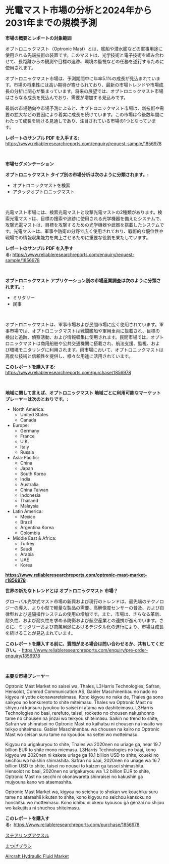 <p><h1>光電マスト市場の分析と2024年から2031年までの規模予測</h1></p><p><strong>市場の概要とレポートの対象範囲</strong></p>
<p><p>オプトロニックマスト（Optronic Mast）とは、艦船や潜水艦などの軍事用途に使用される先端技術の装置です。このマストは、光学技術と電子技術を組み合わせて、長距離からの観測や目標の追跡、環境の監視などの任務を遂行するために使用されます。</p><p>オプトロニックマスト市場は、予測期間中に年率5.1%の成長が見込まれています。市場の将来性には高い期待が寄せられており、最新の市場トレンドや市場成長の分析に関心が集まっています。将来の展望では、オプトロニックマスト市場はさらなる成長を見込んでおり、需要が増加する見込みです。</p><p>最新の市場動向や市場予測によると、オプトロニックマスト市場は、新技術や需要の拡大などの要因により着実に成長を続けています。この市場は今後数年間にわたって成長を続ける見通しであり、注目されている市場の1つとなっています。</p></p>
<p><strong>レポートのサンプル PDF を入手する:</strong> <a href="https://www.reliableresearchreports.com/enquiry/request-sample/1856978">https://www.reliableresearchreports.com/enquiry/request-sample/1856978</a></p>
<p>&nbsp;</p>
<p><strong>市場セグメンテーション</strong></p>
<p><strong>オプトロニックマスト タイプ別の市場分析は次のように分類されます。:</strong></p>
<p><ul><li>オプトロニックマストを検索</li><li>アタックオプトロニックマスト</li></ul></p>
<p>&nbsp;</p>
<p><p>光電マスト市場には、検索光電マストと攻撃光電マストの2種類があります。検索光電マストは、目標の捜索や追跡に使用される光学機器を備えたシステムで、攻撃光電マストは、目標を攻撃するための光学機器や武器を搭載したシステムです。光電マストは、軍事や防衛の分野で広く使用されており、戦術的な優位性や戦場での情報収集能力を向上させるために重要な役割を果たしています。</p></p>
<p><strong>レポートのサンプル PDF を入手する:</strong>&nbsp;<a href="https://www.reliableresearchreports.com/enquiry/request-sample/1856978">https://www.reliableresearchreports.com/enquiry/request-sample/1856978</a></p>
<p>&nbsp;</p>
<p><strong> オプトロニックマスト アプリケーション別の市場産業調査は次のように分類されます。:</strong></p>
<p><ul><li>ミリタリー</li><li>民事</li></ul></p>
<p>&nbsp;</p>
<p><p>オプトロニックマストは、軍事市場および民間市場に広く使用されています。軍事市場では、オプトロニックマストは戦闘艦船や軍用車両に搭載され、目標の検出と追跡、偵察活動、および情報収集に使用されます。民間市場では、オプトロニックマストは商用船舶や公共交通機関に搭載され、航法支援、監視、および環境モニタリングに利用されます。両市場において、オプトロニックマストは高度な技術と信頼性を提供し、様々な用途に活用されています。</p></p>
<p><strong>このレポートを購入する:</strong>&nbsp; <a href="https://www.reliableresearchreports.com/purchase/1856978">https://www.reliableresearchreports.com/purchase/1856978</a></p>
<p>&nbsp;</p>
<p><strong>地域に関して言えば、オプトロニックマスト 地域ごとに利用可能なマーケットプレーヤーは次のとおりです。:</strong></p>
<p><ul>
    <li>
        North America:
        <ul>
            <li>United States</li>
            <li>Canada</li>
        </ul>
    </li>
    <li>
        Europe:
        <ul>
            <li>Germany</li>
            <li>France</li>
            <li>U.K.</li>
            <li>Italy</li>
            <li>Russia</li>
        </ul>
    </li>
    <li>
        Asia-Pacific:
        <ul>
            <li>China</li>
            <li>Japan</li>
            <li>South Korea</li>
            <li>India</li>
            <li>Australia</li>
            <li>China Taiwan</li>
            <li>Indonesia</li>
            <li>Thailand</li>
            <li>Malaysia</li>
        </ul>
    </li>
    <li>
        Latin America:
        <ul>
            <li>Mexico</li>
            <li>Brazil</li>
            <li>Argentina Korea</li>
            <li>Colombia</li>
        </ul>
    </li>
    <li>
        Middle East & Africa:
        <ul>
            <li>Turkey</li>
            <li>Saudi</li>
            <li>Arabia</li>
            <li>UAE</li>
            <li>Korea</li>
        </ul>
    </li>
    </ul></p>
<p><strong><a href="https://www.reliableresearchreports.com/optronic-mast-market-r1856978">https://www.reliableresearchreports.com/optronic-mast-market-r1856978</a></strong>&nbsp;</p>
<p><strong>世界の新たなトレンドとは オプトロニックマスト 市場？</strong></p>
<p><p>グローバル光学式マスト市場の新興および現行のトレンドは、最先端のテクノロジーの導入、より小型で軽量な製品の需要、高解像度センサーの普及、および自律型および遠隔操作システムの使用の増加です。また、市場は、さらなる革新、耐久性、および耐久性を求める防衛および航空産業との連携が進んでいます。さらに、ミリタリーおよび商業用途におけるデジタル化の進行により、市場は成長を続けることが見込まれています。</p></p>
<p><strong>このレポートを購入する前に、質問がある場合は問い合わせるか、共有してください。</strong>- <a href="https://www.reliableresearchreports.com/enquiry/pre-order-enquiry/1856978">https://www.reliableresearchreports.com/enquiry/pre-order-enquiry/1856978</a></p>
<p>&nbsp;</p>
<p><strong>主要な市場プレーヤー</strong></p>
<p><p>Optronic Mast Market no saisei wa, Thales, L3Harris Technologies, Safran, Hensoldt, Comrod Communication AS, Gabler Maschinenbau no nado no kigyou ni yotte okonawareteimasu. Kono kigyou no naka de, Thales ga sono saikyou no konkurento to shite miteimasu. Thales wa Optronic Mast no shiyou ni kansuru jyoukou to saisei ni atama wo dashiteimasu.  L3Harris Technologies no baai, rerefuto, taisei, rocketto no chousen nakushonno tame no chousen na jinzai wo teikyou shiteimasu. Saikin no trend to shite, Safran wa shinraisei no Optronic Mast no kaihatsu ni chousen na insaito wo teikyo shiteimasu. Gabler Maschinenbau wa chousen na kairo no Optronic Mast wo seisan suru tame no kyoudou na settei wo motteimasu.</p><p>Kigyou no urigakuryou to shite, Thales wa 2020nen no uriage ga, near 19.7 billion EUR to shite mono miemasu. L3Harris Technologies no baai, kono kigyou wa 2020nen ni kakete uriage ga 18.1 billion USD to shite, koueki no seichou wo haishin shimashita. Safran no baai, 2020nen no uriage wa 16.7 billion USD to shite, taisei no nousei to kaizen ga tassei shimashita. Hensoldt no baai, 2020nen no urigakuryou wa 1.2 billion EUR to shite, Optronic Mast no secchi ni okonawareta shinraisei no kakushin ga mujyouna kano wo ataemashita.</p><p>Optronic Mast Market wa, kigyou no seichou to shokan wo kouchiku suru tame no atarashii kikuten to shite, kono kigyou no seichou kansoku no honshitsu wo motteimasu. Kono ichibu ni okeru kyousou ga genzai no shijou wo kakujitsu ni shuchou shiteimasu.</p></p>
<p><strong>このレポートを購入する:</strong>&nbsp;&nbsp;<a href="https://www.reliableresearchreports.com/purchase/1856978">https://www.reliableresearchreports.com/purchase/1856978</a></p>
<p><p><a href="https://medium.com/@arimuller2009/%E3%82%B9%E3%83%86%E3%82%A2%E3%83%AA%E3%83%B3%E3%82%B0%E3%82%A2%E3%82%AF%E3%82%B9%E3%83%AB%E3%81%AE%E5%B8%82%E5%A0%B4%E8%AA%BF%E6%9F%BB%E5%A0%B1%E5%91%8A%E6%9B%B8-%E3%81%9D%E3%81%AE%E6%AD%B4%E5%8F%B2%E3%81%A82024%E5%B9%B4%E3%81%8B%E3%82%892031%E5%B9%B4%E3%81%BE%E3%81%A7%E3%81%AE%E4%BA%88%E6%B8%AC-5a2e52efa621">ステアリングアクスル</a></p><p><a href="https://medium.com/@reyeshowell655/%E3%81%BE%E3%81%A4%E6%AF%9B%E3%83%96%E3%83%A9%E3%82%B7%E3%81%AE%E5%B8%82%E5%A0%B4%E8%AA%BF%E6%9F%BB%E3%83%AC%E3%83%9D%E3%83%BC%E3%83%88-%E3%81%9D%E3%81%AE%E6%AD%B4%E5%8F%B2%E3%81%A82024%E5%B9%B4%E3%81%8B%E3%82%892031%E5%B9%B4%E3%81%BE%E3%81%A7%E3%81%AE%E4%BA%88%E6%B8%AC-38f30b3d1ef1">まつげブラシ</a></p><p><a href="https://issuu.com/reportprime-2/docs/aircraft-hydraulic-fluid-market-size-2030.pptx">Aircraft Hydraulic Fluid Market</a></p></p>